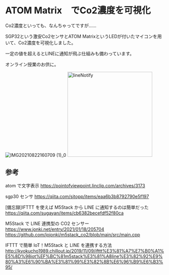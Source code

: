 <!-- @format -->
# ATOM Matrix　でCo2濃度を可視化

Co2濃度といっても、なんちゃってですが……

SGP32という激安Co2センサとATOM MatrixというLEDが付いたマイコンを用いて、Co2濃度を可視化しました。

一定の値を超えるとLINEに通知が飛ぶ仕組みも備わっています。

オンライン授業のお供に。

![IMG20210822160709 (1)_0](https://user-images.githubusercontent.com/63891531/134143192-fbd49d46-d243-4c46-bcd3-85976fd70dbe.jpg)
<img width="267" alt="lineNotify" src="https://user-images.githubusercontent.com/63891531/134143235-42b9805a-e532-4c7d-85e8-71fe773df2f1.png">

## 参考
atom で文字表示
https://pointofviewpoint.linclip.com/archives/3173

sgp30 センサ
https://qiita.com/sitopp/items/eaa6b3b8792790e5f197

[備忘録]IFTTT を使えば M5Stack から LINE に通知するのは簡単だった
https://qiita.com/sugayan/items/cb6382becefdf52f80ca

M5Stack で LINE 連携型の CO2 センサー
https://www.jonki.net/entry/2021/01/18/205704
https://github.com/jojonki/m5stack_co2/blob/main/src/main.cpp

IFTTT で簡単 IoT！M5Stack と LINE を連携する方法
http://kyokucho1989.chillout.jp/2019/11/09/ifttt%E3%81%A7%E7%B0%A1%E5%8D%98iot%EF%BC%81m5stack%E3%81%A8line%E3%82%92%E9%80%A3%E6%90%BA%E3%81%99%E3%82%8B%E6%96%B9%E6%B3%95/
